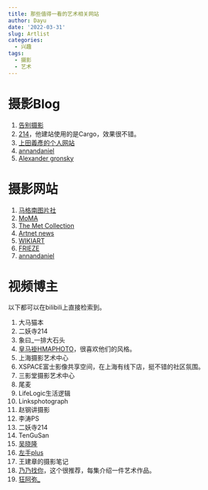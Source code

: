 ```yaml
---
title: 那些值得一看的艺术相关网站
author: Dayu
date: '2022-03-31'
slug: Artlist
categories:
  - 兴趣
tags:
  - 摄影
  - 艺术
---
```


# 摄影Blog
1. [告别摄影](https://house.byebye.photography/14)
2. [214](https://214foto.com/)，他建站使用的是Cargo，效果很不错。
3. [上田義彥的个人网站](https://www.yoshihikoueda.com/)
4. [annandaniel](https://annandaniel.com/news/)
4. [Alexander gronsky](https://www.alexandergronsky.com/about)

# 摄影网站
1. [马格南图片社](https://www.magnumphotos.com/)
2. [MoMA](https://www.moma.org/collection/)
3. [The Met Collection](https://www.metmuseum.org/art/collection)
4. [Artnet news](https://news.artnet.com/)
5. [WIKIART](https://www.wikiart.org/)
6. [FRIEZE](https://www.frieze.com/)
6. [annandaniel](https://annandaniel.com/news/)

# 视频博主
以下都可以在bilibili上直接检索到。
1. 大马猫本
2. 二妖寺214
3. 象曰_一排大石头
4. [皇马褂HMAPHOTO](https://space.bilibili.com/16198806)，很喜欢他们的风格。
5. 上海摄影艺术中心
6. XSPACE富士影像共享空间，在上海有线下店，挺不错的社区氛围。
7. 三影堂摄影艺术中心
8. 尾麦
9. LifeLogic生活逻辑
10. Linksphotograph
11. 赵钢讲摄影
12. 李涛PS
13. 二妖寺214
14. TenGuSan
15. [吴晓隆](https://www.bilibili.com/video/BV1No4y1y7XQ)
16. [左手plus](https://space.bilibili.com/20166755)
17. 王建章的摄影笔记
18. [乃乃找你](https://space.bilibili.com/375477468/)，这个很推荐，每集介绍一件艺术作品。
19. [狂阿弥_](https://space.bilibili.com/3433092/)






